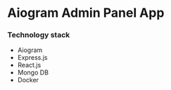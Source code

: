 # Aiogram Admin Panel App

### Technology stack
- Aiogram
- Express.js
- React.js
- Mongo DB
- Docker
